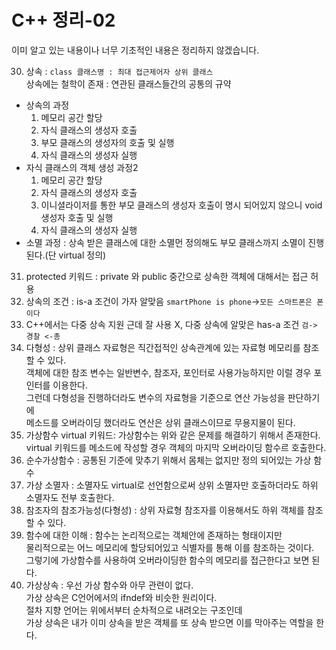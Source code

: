 C++ 정리-02
=======================
이미 알고 있는 내용이나 너무 기초적인 내용은 정리하지 않겠습니다.

30. 상속 : ```class 클래스명 : 최대 접근제어자 상위 클래스```   
상속에는 철학이 존재 : 연관된 클래스들간의 공통의 규약
  * 상속의 과정 
    1. 메모리 공간 할당
    2. 자식 클래스의 생성자 호출
    3. 부모 클래스의 생성자의 호출 및 실행 
    5. 자식 클래스의 생성자 실행 
  * 자식 클래스의 객체 생성 과정2
    1. 메모리 공간 할당
    2. 자식 클래스의 생성자 호출
    3. 이니셜라이저를 통한 부모 클래스의 생성자 호출이 명시 되어있지 않으니 void 생성자 호출 및 실행 
    4. 자식 클래스의 생성자 실행   
  * 소멸 과정 : 상속 받은 클래스에 대한 소멸먼 정의해도 부모 클래스까지 소멸이 진행된다.(단 virtual 정의)         
31. protected 키워드 : private 와 public 중간으로 상속한 객체에 대해서는 접근 허용         
32. 상속의 조건 : is-a 조건이 가자 알맞음 ```smartPhone is phone```->```모든 스마트폰은 폰이다```     
33. C++에서는 다중 상속 지원 근데 잘 사용 X, 다중 상속에 알맞은 has-a 조건 ```검-> 경찰 <-총```    
34. 다형성 : 상위 클래스 자료형은 직간접적인 상속관계에 있는 자료형 메모리를 참조할 수 있다.      
객체에 대한 참조 변수는 일반변수, 참조자, 포인터로 사용가능하지만 이럴 경우 포인터를 이용한다.     
그런데 다형성을 진행하더라도 변수의 자료형을 기준으로 연산 가능성을 판단하기에    
메소드를 오버라이딩 했더라도 연산은 상위 클래스이므로 무용지물이 된다.   
35. 가상함수 virtual 키워드: 가상함수는 위와 같은 문제를 해결하기 위해서 존재한다.     
virtual 키워드를 메소드에 작성할 경우 객체의 마지막 오버라이딩 함수르 호출한다.   
36. 순수가상함수 : 공통된 기준에 맞추기 위해서 몸체는 없지만 정의 되어있는 가상 함수
37. 가상 소멸자 : 소멸자도 virtual로 선언함으로써 상위 소멸자만 호출하더라도 하위 소멸자도 전부 호출한다.  
38. 참조자의 참조가능성(다형성) : 상위 자료형 참조자를 이용해서도 하위 객체를 참조할 수 있다.   
39. 함수에 대한 이해 : 함수는 논리적으로는 객체안에 존재하는 형태이지만        
물리적으로는 어느 메모리에 할당되어있고 식별자를 통해 이를 참조하는 것이다.         
그렇기에 가상함수를 사용하여 오버라이딩한 함수의 메모리를 접근한다고 보면 된다.     
40. 가상상속 : 우선 가상 함수와 아무 관련이 없다.       
가상 상속은 C언어에서의 ifndef와 비슷한 원리이다.       
절차 지향 언어는 위에서부터 순차적으로 내려오는 구조인데       
가상 상속은 내가 이미 상속을 받은 객체를 또 상속 받으면 이를 막아주는 역할을 한다.   
 

